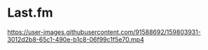 # Last.fm



https://user-images.githubusercontent.com/91588692/159803931-3012d2b8-65c1-490e-b1c8-06f99c1f5e70.mp4
